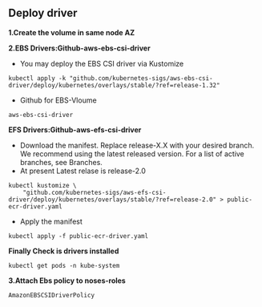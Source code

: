 ## Deploy driver ##
**1.Create the volume in same node AZ**

**2.EBS Drivers:Github-aws-ebs-csi-driver**

* You may deploy the EBS CSI driver via Kustomize

```
kubectl apply -k "github.com/kubernetes-sigs/aws-ebs-csi-driver/deploy/kubernetes/overlays/stable/?ref=release-1.32"
```

* Github for EBS-Vloume
```
aws-ebs-csi-driver
```

**EFS Drivers:Github-aws-efs-csi-driver**
* Download the manifest. Replace release-X.X with your desired branch. We recommend using the latest released version. For a list of active branches, see Branches.
* At present Latest relase is release-2.0
```
kubectl kustomize \
    "github.com/kubernetes-sigs/aws-efs-csi-driver/deploy/kubernetes/overlays/stable/?ref=release-2.0" > public-ecr-driver.yaml
```
* Apply the manifest
```
kubectl apply -f public-ecr-driver.yaml
```

**Finally Check is drivers installed**
```
kubectl get pods -n kube-system
```
**3.Attach Ebs policy to noses-roles**

```
AmazonEBSCSIDriverPolicy
```

